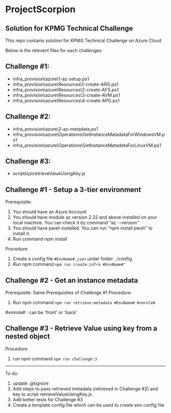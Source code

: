 # ProjectScorpion
##  Solution for KPMG Technical Challenge 
This repo contains solution for KPMG Technical Challenge on Azure Cloud

Below is the relevent files for each challenges

## Challenge #1: 
- infra_provision\azure\1-az-setup.ps1
- infra_provision\azure\Resources\1-create-ARG.ps1
- infra_provision\azure\Resources\2-create-AFS.ps1
- infra_provision\azure\Resources\3-create-AVM.ps1
- infra_provision\azure\Resources\4-create-APG.ps1

## Challenge #2:
- infra_provision\azure\2-az-metadata.ps1
- infra_provision\azure\Operations\GetInstanceMatadataForWindowsVM.ps1
- infra_provision\azure\Operations\GetInstanceMatadataForLinuxVM.ps1 

## Challenge #3:
- scripts\js\retrieveValueUsingKey.js

## Challenge #1 - Setup a 3-tier environment

Prerequisite:
1. You should have an Azure Account
2. You should have module az version 2.32 and above installed on your local machine. You can check it by command "az --version"
3. You should have pwsh installed. You can run "npm install pwsh" to install it.
4. Run command npm install

Procedure: 
1. Create a config file `#EnvName#.json` under folder ../config
2. Run npm command ```npm run create:infra #EnvName#" ```


## Challenge #2 - Get an instance metadata
Prerequisite:
Same Prerequisites of Challenge #1
Procedure:
1. Run npm command ```npm run retrieve:metadata #EnvName# #vmrole#```

#vmrole# : can be 'front' or 'back'

## Challenge #3 - Retrieve Value using key from a nested object

Procedure: 
1. run npm command ```npm run challenge:3```

-------------------------------------------------------------------------------------------------------------------------------------

To do:
1. update .gitignore
2. Add steps to pass retrieved metadata (retrieved in Challenge #2) and key to script retrieveValueUsingKey.js
3. Add better tests for Challenge #3
4. Create a template config file which can be used to create env config file

